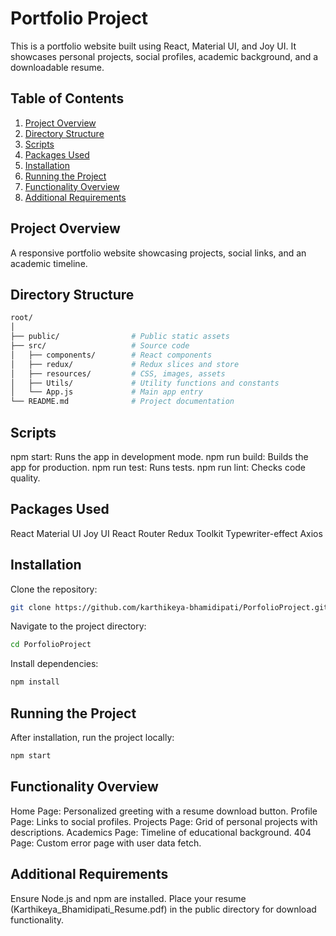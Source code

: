 # Portfolio Project

This is a portfolio website built using React, Material UI, and Joy UI. It showcases personal projects, social profiles, academic background, and a downloadable resume.

## Table of Contents

1. [Project Overview](#project-overview)
2. [Directory Structure](#directory-structure)
3. [Scripts](#scripts)
4. [Packages Used](#packages-used)
5. [Installation](#installation)
6. [Running the Project](#running-the-project)
7. [Functionality Overview](#functionality-overview)
8. [Additional Requirements](#additional-requirements)

## Project Overview

A responsive portfolio website showcasing projects, social links, and an academic timeline.

## Directory Structure

```bash
root/
│
├── public/                # Public static assets
├── src/                   # Source code
│   ├── components/        # React components
│   ├── redux/             # Redux slices and store
│   ├── resources/         # CSS, images, assets
│   ├── Utils/             # Utility functions and constants
│   └── App.js             # Main app entry
└── README.md              # Project documentation
```

## Scripts

npm start: Runs the app in development mode.
npm run build: Builds the app for production.
npm run test: Runs tests.
npm run lint: Checks code quality.

## Packages Used

React
Material UI
Joy UI
React Router
Redux Toolkit
Typewriter-effect
Axios

## Installation

Clone the repository:

```bash
git clone https://github.com/karthikeya-bhamidipati/PorfolioProject.git
```
Navigate to the project directory:

```bash
cd PorfolioProject
```

Install dependencies:

```bash
npm install
```

## Running the Project

After installation, run the project locally:

```bash
npm start
```

## Functionality Overview

Home Page: Personalized greeting with a resume download button.
Profile Page: Links to social profiles.
Projects Page: Grid of personal projects with descriptions.
Academics Page: Timeline of educational background.
404 Page: Custom error page with user data fetch.

## Additional Requirements

Ensure Node.js and npm are installed.
Place your resume (Karthikeya_Bhamidipati_Resume.pdf) in the public directory for download functionality.
